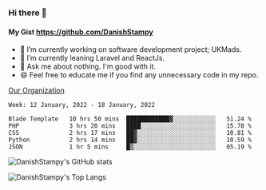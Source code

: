 ### Hi there 👋

#### My Gist https://github.com/DanishStampy

- 🔭 I’m currently working on software development project; UKMads.
- 🌱 I’m currently leaning Laravel and ReactJs.
- 💬 Ask me about nothing. I'm good with it.
- 😄 Feel free to educate me if you find any unnecessary code in my repo.


[Our Organization](https://github.com/lepak-xyz)
<br>

<!--START_SECTION:waka-->
```text
Week: 12 January, 2022 - 18 January, 2022

Blade Template   10 hrs 50 mins  ████████████▓░░░░░░░░░░░░   51.24 % 
PHP              3 hrs 20 mins   ████░░░░░░░░░░░░░░░░░░░░░   15.78 % 
CSS              2 hrs 17 mins   ██▓░░░░░░░░░░░░░░░░░░░░░░   10.81 % 
Python           2 hrs 14 mins   ██▓░░░░░░░░░░░░░░░░░░░░░░   10.59 % 
JSON             1 hr 5 mins     █▒░░░░░░░░░░░░░░░░░░░░░░░   05.19 % 
```
<!--END_SECTION:waka-->

![DanishStampy's GitHub stats](https://github-readme-stats.vercel.app/api?username=DanishStampy&show_icons=true&theme=tokyonight&hide_border=false)

![DanishStampy's Top Langs](https://github-readme-stats.vercel.app/api/top-langs/?username=DanishStampy&langs_count=10&layout=compact)



<!--
**DanishStampy/DanishStampy** is a ✨ _special_ ✨ repository because its `README.md` (this file) appears on your GitHub profile.

Here are some ideas to get you started:

- 🔭 I’m currently working on ...
- 🌱 I’m currently learning ...
- 👯 I’m looking to collaborate on ...
- 🤔 I’m looking for help with ...
- 💬 Ask me about ...
- 📫 How to reach me: ...
- 😄 Pronouns: ...
- ⚡ Fun fact: ...
-->
